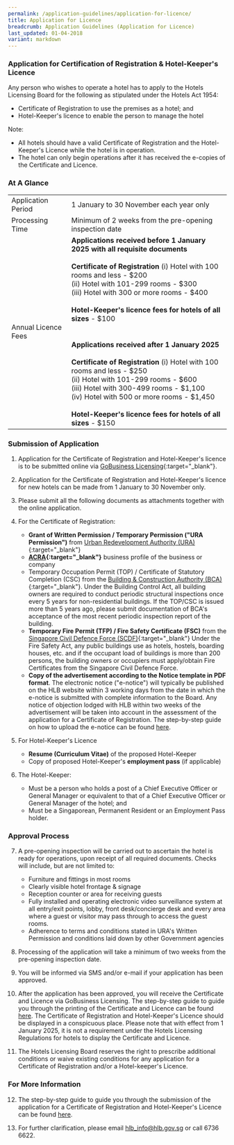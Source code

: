 ```yaml
---
permalink: /application-guidelines/application-for-licence/
title: Application for Licence
breadcrumb: Application Guidelines (Application for Licence)
last_updated: 01-04-2018
variant: markdown
---
```

### **Application for Certification of Registration &amp; Hotel-Keeper's Licence**

Any person who wishes to operate a hotel has to apply to the Hotels Licensing Board for the following as stipulated under the Hotels Act 1954:

* Certificate of Registration to use the premises as a hotel; and 
* Hotel-Keeper's licence to enable the person to manage the hotel

Note: 
* All hotels should have a valid Certificate of Registration and the Hotel-Keeper's Licence while the hotel is in operation. 
* The hotel can only begin operations after it has received the e-copies of the Certificate and Licence.

### **At A Glance**

<table class="table-v">
  <tbody><tr>
    <td>Application Period</td>
    <td>1 January to 30 November each year only</td>
  </tr>
  <tr>
    <td>Processing Time</td>
    <td>Minimum of 2 weeks from the pre-opening inspection date</td>
  </tr>
    <tr><td>Annual Licence Fees</td>
    <td><b>Applications received before 1 January 2025 with all requisite documents</b> <br><br><b>Certificate of Registration</b> (i) Hotel with 100 rooms and less - $200 <br>(ii) Hotel with 101-299 rooms - $300 <br> (iii) Hotel with 300 or more rooms - $400 <br><br><b>Hotel-Keeper's licence fees for hotels of all sizes</b> - $100 <br><br><br><b>Applications received after 1 January 2025</b> <br><br><b>Certificate of Registration</b> (i) Hotel with 100 rooms and less - $250 <br>(ii) Hotel with 101-299 rooms - $600 <br> (iii) Hotel with 300-499 rooms - $1,100 <br> (iv) Hotel with 500 or more rooms - $1,450 <br><br> <b>Hotel-Keeper's licence fees for hotels of all sizes</b> - $150 <br></td>
</tr></tbody></table>

### **Submission of Application**

 1. Application for the Certificate of Registration and Hotel-Keeper's licence is to be submitted online via [GoBusiness Licensing](https://www.gobusiness.gov.sg/licences){:target="_blank"}.

 2. Application for the Certificate of Registration and Hotel-Keeper's licence for new hotels can be made from 1 January to 30 November only.

 3. Please submit all the following documents as attachments together with the online application.

 4. For the Certificate of Registration: 
   
     * **Grant of Written Permission / Temporary Permission ("URA Permission")** from [Urban Redevelopment Authority (URA)](https://www.ura.gov.sg){:target="_blank"} 
    * **[ACRA](https://www.acra.gov.sg){:target="_blank"}** business profile of the business or company 
    * Temporary Occupation Permit (TOP) / Certificate of Statutory Completion (CSC) from the [Building &amp; Construction Authority (BCA)](https://www.bca.gov.sg){:target="_blank"}. Under the Building Control Act, all building owners are required to conduct periodic structural inspections once every 5 years for non-residential buildings. If the TOP/CSC is issued more than 5 years ago, please submit documentation of BCA's acceptance of the most recent periodic inspection report of the building.  
    * **Temporary Fire Permit (TFP) / Fire Safety Certificate (FSC)** from the [Singapore Civil Defence Force (SCDF)](https://www.scdf.gov.sg){:target="_blank"}  Under the Fire Safety Act, any public buildings use as hotels, hostels, boarding houses, etc. and if the occupant load of buildings is more than 200 persons, the building owners or occupiers must apply/obtain Fire Certificates from the Singapore Civil Defence Force. 
    * **Copy of the advertisement according to the Notice template in PDF format**. The electronic notice ("e-notice") will  typically be published on the HLB website within 3 working days from the date in which the e-notice is submitted with complete information to the Board. Any notice of objection lodged with HLB within two weeks of the advertisement will be taken into account in the assessment of the application for a Certificate of Registration. The step-by-step guide on how to upload the e-notice can be found [here](/files/resources/guides/submission-of-e-notice.pdf).

 5. For Hotel-Keeper's Licence

    * **Resume (Curriculum Vitae)** of the proposed Hotel-Keeper 
    * Copy of proposed Hotel-Keeper's **employment pass** (if applicable)

 6. The Hotel-Keeper:

    * Must be a person who holds a post of a Chief Executive Officer or General Manager or equivalent to that of a Chief Executive Officer or General Manager of the hotel; and 
    * Must be a Singaporean, Permanent Resident or an Employment Pass holder. 

### **Approval Process**

 7. A pre-opening inspection will be carried out to ascertain the hotel is ready for operations, upon receipt of all required documents. Checks will include, but are not limited to: 

    * Furniture and fittings in most rooms 
    * Clearly visible hotel frontage &amp; signage 
    * Reception counter or area for receiving guests 
    * Fully installed and operating electronic video surveillance system at all entry/exit points, lobby, front desk/concierge desk and every area where a guest or visitor may pass through to access the guest rooms.
    * Adherence to terms and conditions stated in URA's Written Permission and conditions laid down by other Government agencies

 8. Processing of the application will take a minimum of two weeks from the pre-opening inspection date. 

 9. You will be informed via SMS and/or e-mail if your application has been approved.   
 
 10. After the application has been approved, you will receive the Certificate and Licence via GoBusiness Licensing. The step-by-step guide to guide you through the printing of the Certificate and Licence can be found [here](/files/resources/guides/guide-printing-certificate-licence.pdf). The Certificate of Registration and Hotel-Keeper's Licence should be displayed in a conspicuous place. Please note that with effect from 1 January 2025, it is not a requirement under the Hotels Licensing Regulations for hotels to display the Certificate and Licence.

 11. The Hotels Licensing Board reserves the right to prescribe additional conditions or waive existing conditions for any application for a Certificate of Registration and/or a Hotel-keeper's Licence.

### **For More Information**

 12. The step-by-step guide to guide you through the submission of the application for a Certificate of Registration and Hotel-Keeper's Licence can be found [here](/files/resources/guides/guide-new-application.pdf).

 13. For further clarification, please email [hlb_info@hlb.gov.sg](mailto:hlb_info@hlb.gov.sg) or call 6736 6622.